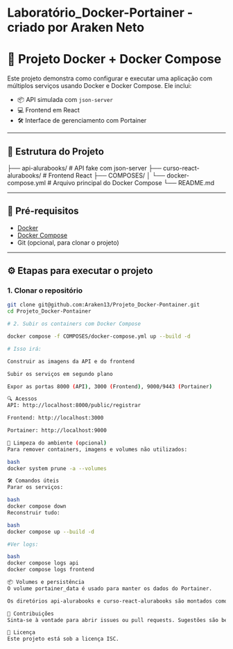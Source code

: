 # Laboratório_Docker-Portainer - criado por Araken Neto

# 🚀 Projeto Docker + Docker Compose

Este projeto demonstra como configurar e executar uma aplicação com múltiplos serviços usando Docker e Docker Compose. Ele inclui:

- 📦 API simulada com `json-server`
- 💻 Frontend em React
- 🛠️ Interface de gerenciamento com Portainer

---

## 📁 Estrutura do Projeto

├── api-alurabooks/ # API fake com json-server 
├── curso-react-alurabooks/ # Frontend React 
├── COMPOSES/ │ 
  └── docker-compose.yml # Arquivo principal do Docker Compose 
└── README.md


---

## 🐳 Pré-requisitos

- [Docker](https://docs.docker.com/get-docker/)
- [Docker Compose](https://docs.docker.com/compose/install/)
- Git (opcional, para clonar o projeto)

---

## ⚙️ Etapas para executar o projeto

### 1. Clonar o repositório

```bash
git clone git@github.com:Araken13/Projeto_Docker-Pontainer.git
cd Projeto_Docker-Pontainer

# 2. Subir os containers com Docker Compose

docker compose -f COMPOSES/docker-compose.yml up --build -d

# Isso irá:

Construir as imagens da API e do frontend

Subir os serviços em segundo plano

Expor as portas 8000 (API), 3000 (Frontend), 9000/9443 (Portainer)

🔍 Acessos
API: http://localhost:8000/public/registrar

Frontend: http://localhost:3000

Portainer: http://localhost:9000

🧹 Limpeza do ambiente (opcional)
Para remover containers, imagens e volumes não utilizados:

bash
docker system prune -a --volumes

🛠️ Comandos úteis
Parar os serviços:

bash
docker compose down
Reconstruir tudo:

bash
docker compose up --build -d

#Ver logs:

bash
docker compose logs api
docker compose logs frontend

📦 Volumes e persistência
O volume portainer_data é usado para manter os dados do Portainer.

Os diretórios api-alurabooks e curso-react-alurabooks são montados como volumes para facilitar o desenvolvimento.

🤝 Contribuições
Sinta-se à vontade para abrir issues ou pull requests. Sugestões são bem-vindas!

📄 Licença
Este projeto está sob a licença ISC.

